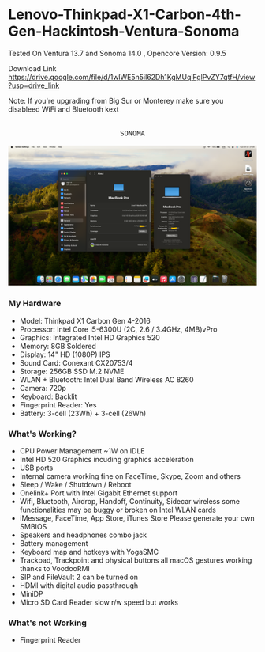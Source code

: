 # Lenovo-Thinkpad-X1-Carbon-4th-Gen-Hackintosh-Ventura-Sonoma

Tested On Ventura 13.7 and Sonoma 14.0
, Opencore Version: 0.9.5

Download Link
https://drive.google.com/file/d/1wlWE5n5il62Dh1KgMUqiFglPvZY7qtfH/view?usp=drive_link

Note: If you're upgrading from Big Sur or Monterey make sure you disableed WiFi and Bluetooth kext<p align="center">
  
 <p align="center">
 <kbd><br>SONOMA
  <br><br>
  <kbd><img src="https://github.com/aalmahmudsk/Lenovo-Thinkpad-X1-Carbon-4th-Gen-Hackintosh-Ventura-Sonoma/blob/main/Sonoma.png"/></kbd></kbd>




### My Hardware

* Model: Thinkpad X1 Carbon Gen 4-2016
* Processor: Intel Core i5-6300U (2C, 2.6 / 3.4GHz, 4MB)vPro
* Graphics: Integrated Intel HD Graphics 520
* Memory: 8GB Soldered
* Display: 14" HD (1080P) IPS
* Sound Card: Conexant CX20753/4
* Storage: 256GB SSD M.2 NVME
* WLAN + Bluetooth: Intel Dual Band Wireless AC 8260
* Camera: 720p
* Keyboard: Backlit
* Fingerprint Reader: Yes
* Battery: 3-cell (23Wh) + 3-cell (26Wh)

 
 ### What's Working?
 
 * CPU Power Management ~1W on IDLE
 * Intel HD 520 Graphics incuding graphics acceleration
 * USB ports
 * Internal camera working fine on FaceTime, Skype, Zoom and others
 * Sleep / Wake / Shutdown / Reboot
 * Onelink+ Port with Intel Gigabit Ethernet support
 * Wifi, Bluetooth, Airdrop, Handoff, Continuity, Sidecar wireless some functionalities may be buggy or broken on Intel WLAN cards
 * iMessage, FaceTime, App Store, iTunes Store Please generate your own SMBIOS
 * Speakers and headphones combo jack
 * Battery management
 * Keyboard map and hotkeys with YogaSMC
 * Trackpad, Trackpoint and physical buttons all macOS gestures working thanks to VoodooRMI
 * SIP and FileVault 2 can be turned on
 * HDMI with digital audio passthrough
 * MiniDP
 * Micro SD Card Reader slow r/w speed but works

 ### What's not Working

 * Fingerprint Reader


